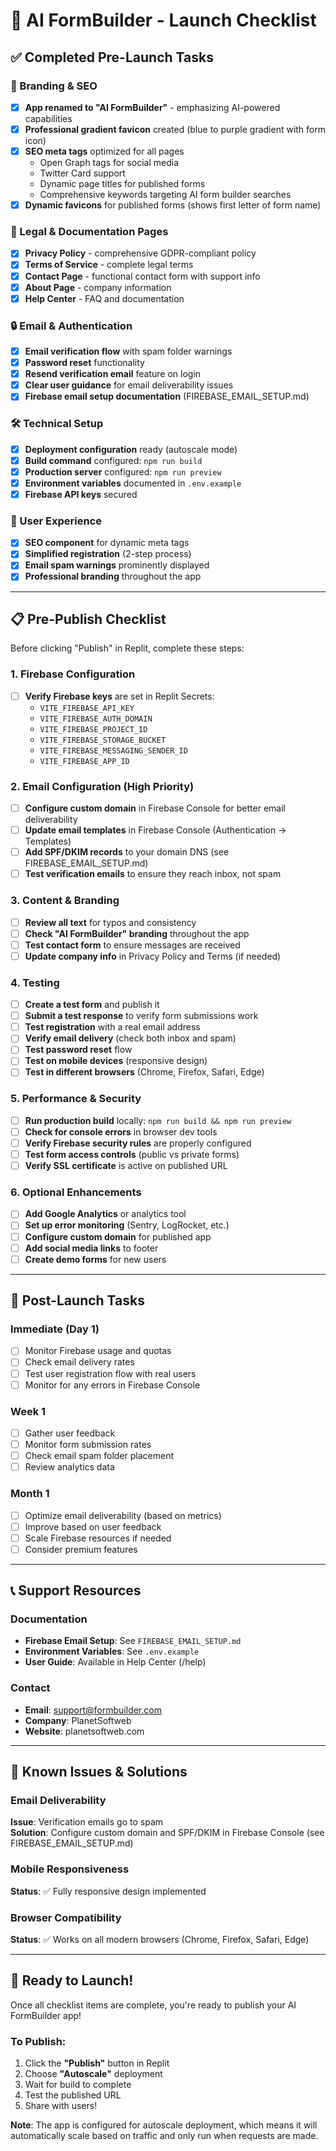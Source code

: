 # 🚀 AI FormBuilder - Launch Checklist

## ✅ Completed Pre-Launch Tasks

### 🎨 Branding & SEO
- [x] **App renamed to "AI FormBuilder"** - emphasizing AI-powered capabilities
- [x] **Professional gradient favicon** created (blue to purple gradient with form icon)
- [x] **SEO meta tags** optimized for all pages
  - Open Graph tags for social media
  - Twitter Card support
  - Dynamic page titles for published forms
  - Comprehensive keywords targeting AI form builder searches
- [x] **Dynamic favicons** for published forms (shows first letter of form name)

### 📄 Legal & Documentation Pages
- [x] **Privacy Policy** - comprehensive GDPR-compliant policy
- [x] **Terms of Service** - complete legal terms
- [x] **Contact Page** - functional contact form with support info
- [x] **About Page** - company information
- [x] **Help Center** - FAQ and documentation

### 🔒 Email & Authentication
- [x] **Email verification flow** with spam folder warnings
- [x] **Password reset** functionality
- [x] **Resend verification email** feature on login
- [x] **Clear user guidance** for email deliverability issues
- [x] **Firebase email setup documentation** (FIREBASE_EMAIL_SETUP.md)

### 🛠️ Technical Setup
- [x] **Deployment configuration** ready (autoscale mode)
- [x] **Build command** configured: `npm run build`
- [x] **Production server** configured: `npm run preview`
- [x] **Environment variables** documented in `.env.example`
- [x] **Firebase API keys** secured

### 🎯 User Experience
- [x] **SEO component** for dynamic meta tags
- [x] **Simplified registration** (2-step process)
- [x] **Email spam warnings** prominently displayed
- [x] **Professional branding** throughout the app

---

## 📋 Pre-Publish Checklist

Before clicking "Publish" in Replit, complete these steps:

### 1. Firebase Configuration
- [ ] **Verify Firebase keys** are set in Replit Secrets:
  - `VITE_FIREBASE_API_KEY`
  - `VITE_FIREBASE_AUTH_DOMAIN`
  - `VITE_FIREBASE_PROJECT_ID`  
  - `VITE_FIREBASE_STORAGE_BUCKET`
  - `VITE_FIREBASE_MESSAGING_SENDER_ID`
  - `VITE_FIREBASE_APP_ID`

### 2. Email Configuration (High Priority)
- [ ] **Configure custom domain** in Firebase Console for better email deliverability
- [ ] **Update email templates** in Firebase Console (Authentication → Templates)
- [ ] **Add SPF/DKIM records** to your domain DNS (see FIREBASE_EMAIL_SETUP.md)
- [ ] **Test verification emails** to ensure they reach inbox, not spam

### 3. Content & Branding
- [ ] **Review all text** for typos and consistency
- [ ] **Check "AI FormBuilder" branding** throughout the app
- [ ] **Test contact form** to ensure messages are received
- [ ] **Update company info** in Privacy Policy and Terms (if needed)

### 4. Testing
- [ ] **Create a test form** and publish it
- [ ] **Submit a test response** to verify form submissions work
- [ ] **Test registration** with a real email address
- [ ] **Verify email delivery** (check both inbox and spam)
- [ ] **Test password reset** flow
- [ ] **Test on mobile devices** (responsive design)
- [ ] **Test in different browsers** (Chrome, Firefox, Safari, Edge)

### 5. Performance & Security
- [ ] **Run production build** locally: `npm run build && npm run preview`
- [ ] **Check for console errors** in browser dev tools
- [ ] **Verify Firebase security rules** are properly configured
- [ ] **Test form access controls** (public vs private forms)
- [ ] **Verify SSL certificate** is active on published URL

### 6. Optional Enhancements
- [ ] **Add Google Analytics** or analytics tool
- [ ] **Set up error monitoring** (Sentry, LogRocket, etc.)
- [ ] **Configure custom domain** for published app
- [ ] **Add social media links** to footer
- [ ] **Create demo forms** for new users

---

## 🎯 Post-Launch Tasks

### Immediate (Day 1)
- [ ] Monitor Firebase usage and quotas
- [ ] Check email delivery rates
- [ ] Test user registration flow with real users
- [ ] Monitor for any errors in Firebase Console

### Week 1
- [ ] Gather user feedback
- [ ] Monitor form submission rates
- [ ] Check email spam folder placement
- [ ] Review analytics data

### Month 1
- [ ] Optimize email deliverability (based on metrics)
- [ ] Improve based on user feedback
- [ ] Scale Firebase resources if needed
- [ ] Consider premium features

---

## 📞 Support Resources

### Documentation
- **Firebase Email Setup**: See `FIREBASE_EMAIL_SETUP.md`
- **Environment Variables**: See `.env.example`
- **User Guide**: Available in Help Center (/help)

### Contact
- **Email**: support@formbuilder.com
- **Company**: PlanetSoftweb
- **Website**: planetsoftweb.com

---

## 🚨 Known Issues & Solutions

### Email Deliverability
**Issue**: Verification emails go to spam  
**Solution**: Configure custom domain and SPF/DKIM in Firebase Console (see FIREBASE_EMAIL_SETUP.md)

### Mobile Responsiveness
**Status**: ✅ Fully responsive design implemented

### Browser Compatibility
**Status**: ✅ Works on all modern browsers (Chrome, Firefox, Safari, Edge)

---

## 🎉 Ready to Launch!

Once all checklist items are complete, you're ready to publish your AI FormBuilder app!

### To Publish:
1. Click the **"Publish"** button in Replit
2. Choose **"Autoscale"** deployment
3. Wait for build to complete
4. Test the published URL
5. Share with users!

**Note**: The app is configured for autoscale deployment, which means it will automatically scale based on traffic and only run when requests are made.

